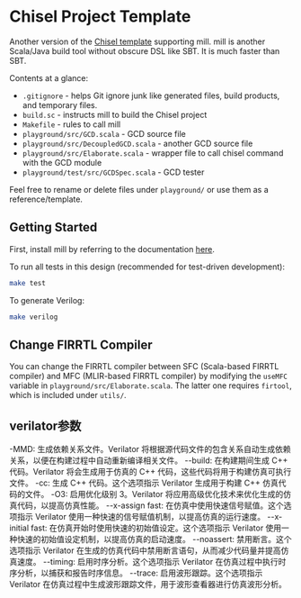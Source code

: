 Chisel Project Template
=======================

Another version of the [Chisel template](https://github.com/ucb-bar/chisel-template) supporting mill.
mill is another Scala/Java build tool without obscure DSL like SBT. It is much faster than SBT.

Contents at a glance:

* `.gitignore` - helps Git ignore junk like generated files, build products, and temporary files.
* `build.sc` - instructs mill to build the Chisel project
* `Makefile` - rules to call mill
* `playground/src/GCD.scala` - GCD source file
* `playground/src/DecoupledGCD.scala` - another GCD source file
* `playground/src/Elaborate.scala` - wrapper file to call chisel command with the GCD module
* `playground/test/src/GCDSpec.scala` - GCD tester

Feel free to rename or delete files under `playground/` or use them as a reference/template.

## Getting Started

First, install mill by referring to the documentation [here](https://com-lihaoyi.github.io/mill).

To run all tests in this design (recommended for test-driven development):
```bash
make test
```

To generate Verilog:
```bash
make verilog
```

## Change FIRRTL Compiler

You can change the FIRRTL compiler between SFC (Scala-based FIRRTL compiler) and
MFC (MLIR-based FIRRTL compiler) by modifying the `useMFC` variable in `playground/src/Elaborate.scala`.
The latter one requires `firtool`, which is included under `utils/`.

## verilator参数
-MMD: 生成依赖关系文件。Verilator 将根据源代码文件的包含关系自动生成依赖关系，以便在构建过程中自动重新编译相关文件。
--build: 在构建期间生成 C++ 代码。Verilator 将会生成用于仿真的 C++ 代码，这些代码将用于构建仿真可执行文件。
-cc: 生成 C++ 代码。这个选项指示 Verilator 生成用于构建 C++ 仿真代码的文件。
-O3: 启用优化级别 3。Verilator 将应用高级优化技术来优化生成的仿真代码，以提高仿真性能。
--x-assign fast: 在仿真中使用快速信号赋值。这个选项指示 Verilator 使用一种快速的信号赋值机制，以提高仿真的运行速度。
--x-initial fast: 在仿真开始时使用快速的初始值设定。这个选项指示 Verilator 使用一种快速的初始值设定机制，以提高仿真的启动速度。
--noassert: 禁用断言。这个选项指示 Verilator 在生成的仿真代码中禁用断言语句，从而减少代码量并提高仿真速度。
--timing: 启用时序分析。这个选项指示 Verilator 在仿真过程中执行时序分析，以捕获和报告时序信息。
--trace: 启用波形跟踪。这个选项指示 Verilator 在仿真过程中生成波形跟踪文件，用于波形查看器进行仿真波形分析。

